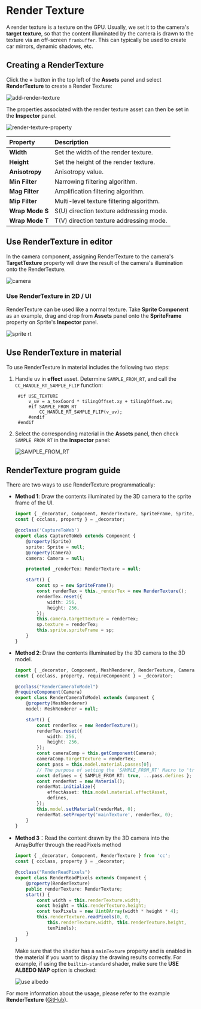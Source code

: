 # Render Texture

A render texture is a texture on the GPU. Usually, we set it to the camera's **target texture**, so that the content illuminated by the camera is drawn to the texture via an off-screen `frambuffer`. This can typically be used to create car mirrors, dynamic shadows, etc.

## Creating a RenderTexture

Click the __+__ button in the top left of the __Assets__ panel and select __RenderTexture__ to create a Render Texture:

![add-render-texture](render-texture/add-render-texture.png)

The properties associated with the render texture asset can then be set in the __Inspector__ panel.

![render-texture-property](render-texture/render-texture-property.png)

| Property | Description |
| :--- | :--- |
| __Width__  | Set the width of the render texture.  |
| __Height__ | Set the height of the render texture. |
| __Anisotropy__ | Anisotropy value. |
| __Min Filter__ | Narrowing filtering algorithm.     |
| __Mag Filter__ | Amplification filtering algorithm. |
| __Mip Filter__ | Multi-level texture filtering algorithm. |
| __Wrap Mode S__ | S(U) direction texture addressing mode. |
| __Wrap Mode T__ | T(V) direction texture addressing mode. |

## Use RenderTexture in editor

In the camera component, assigning RenderTexture to the camera's __TargetTexture__ property will draw the result of the camera's illumination onto the RenderTexture.

![camera](render-texture/camera.png)

### Use RenderTexture in 2D / UI

RenderTexture can be used like a normal texture. Take __Sprite Component__ as an example, drag and drop from __Assets__ panel onto the __SpriteFrame__ property on Sprite's __Inspector__ panel.

![sprite rt](render-texture/sprite-rt.png)

## Use RenderTexture in material

To use RenderTexture in material includes the following two steps:

1. Handle uv in __effect__ asset. Determine `SAMPLE_FROM_RT`, and call the `CC_HANDLE_RT_SAMPLE_FLIP` function:

   ```
    #if USE_TEXTURE
        v_uv = a_texCoord * tilingOffset.xy + tilingOffset.zw;
        #if SAMPLE_FROM_RT
            CC_HANDLE_RT_SAMPLE_FLIP(v_uv);
        #endif
    #endif
    ```

2. Select the corresponding material in the __Assets__ panel, then check `SAMPLE FROM RT` in the __Inspector__ panel:

    ![SAMPLE_FROM_RT](render-texture/SampleFormRT.png)

## RenderTexture program guide

There are two ways to use RenderTexture programmatically:

- __Method 1__: Draw the contents illuminated by the 3D camera to the sprite frame of the UI.

    ```typescript
    import { _decorator, Component, RenderTexture, SpriteFrame, Sprite, Camera } from 'cc';
    const { ccclass, property } = _decorator;

    @ccclass('CaptureToWeb')
    export class CaptureToWeb extends Component {
        @property(Sprite)
        sprite: Sprite = null;
        @property(Camera)
        camera: Camera = null;

        protected _renderTex: RenderTexture = null;

        start() {
            const sp = new SpriteFrame();
            const renderTex = this._renderTex = new RenderTexture();
            renderTex.reset({
                width: 256,
                height: 256,
            });
            this.camera.targetTexture = renderTex;
            sp.texture = renderTex;
            this.sprite.spriteFrame = sp;
        }
    }
    ```

- __Method 2__: Draw the contents illuminated by the 3D camera to the 3D model.

    ```typescript
    import { _decorator, Component, MeshRenderer, RenderTexture, Camera, Material } from 'cc';
    const { ccclass, property, requireComponent } = _decorator;

    @ccclass("RenderCameraToModel")
    @requireComponent(Camera)
    export class RenderCameraToModel extends Component {
        @property(MeshRenderer)
        model: MeshRenderer = null;

        start() {            
            const renderTex = new RenderTexture();
            renderTex.reset({
                width: 256,
                height: 256,
            });
            const cameraComp = this.getComponent(Camera);
            cameraComp.targetTexture = renderTex;
            const pass = this.model.material.passes[0];
            // The purpose of setting the 'SAMPLE_FROM_RT' Macro to 'true' is to enable the RenderTexture to display correctly on all platforms
            const defines = { SAMPLE_FROM_RT: true, ...pass.defines };
            const renderMat = new Material();
            renderMat.initialize({
                effectAsset: this.model.material.effectAsset,
                defines,
            });
            this.model.setMaterial(renderMat, 0);
            renderMat.setProperty('mainTexture', renderTex, 0);
        }
    }
    ```
- __Method 3__：Read the content drawn by the 3D camera into the ArrayBuffer through the readPixels method

    ```typescript
    import { _decorator, Component, RenderTexture } from 'cc';
    const { ccclass, property } = _decorator;

    @ccclass("RenderReadPixels")
    export class RenderReadPixels extends Component {
        @property(RenderTexture)
        public renderTexture: RenderTexture;
        start() {
            const width = this.renderTexture.width;
            const height = this.renderTexture.height;
            const texPixels = new Uint8Array(width * height * 4);
            this.renderTexture.readPixels(0, 0,
                this.renderTexture.width, this.renderTexture.height,
                texPixels);
        }
    }
    ```
    Make sure that the shader has a `mainTexture` property and is enabled in the material if you want to display the drawing results correctly. For example, if using the `builtin-standard` shader, make sure the __USE ALBEDO MAP__ option is checked:

    ![use albedo](render-texture/use-albedo.png)

For more information about the usage, please refer to the example **RenderTexture** ([GitHub](https://github.com/cocos/cocos-test-projects/tree/v3.7/assets/cases/rendertexture)).
